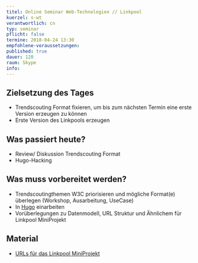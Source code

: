 ```yaml
---
titel: Online Seminar Web-Technologien // Linkpool
kuerzel: s-wt
verantwortlich: cn
typ: seminar
pflicht: false
termine: 2018-04-24 13:30
empfohlene-voraussetzungen: 
published: true
dauer: 120
raum: Skype
info: 
---
```


## Zielsetzung des Tages
- Trendscouting Format fixieren, um bis zum nächsten Termin eine erste Version erzeugen zu können
- Erste Version des Linkpools erzeugen


## Was passiert heute?
- Review/ Diskussion Trendscouting Format
- Hugo-Hacking

## Was muss vorbereitet werden?
- Trendscoutingthemen W3C priorisieren und mögliche Format(e) überlegen (Workshop, Ausarbeitung, UseCase)
- In [Hugo](https://gohugo.io/getting-started/quick-start/) einarbeiten
- Vorüberlegungen zu Datenmodell, URL Struktur und Ähnlichem für Linkpool MiniProjekt 

## Material
- [URLs für das Linkpool MiniProjekt](https://github.com/cnoss/wtw-uri-pool) 
